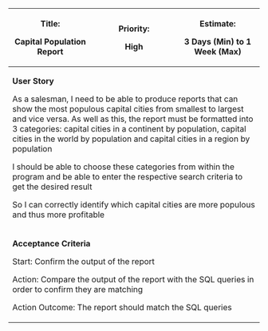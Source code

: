 <table>
<colgroup>
<col style="width: 33%" />
<col style="width: 33%" />
<col style="width: 33%" />
</colgroup>
<thead>
<tr class="header">
<th><p><strong>Title:</strong></p>
<p>Capital Population Report</p></th>
<th><p><strong>Priority:</strong></p>
<p>High</p></th>
<th><p><strong>Estimate:</strong></p>
<p>3 Days (Min) to 1 Week (Max)</p></th>
</tr>
</thead>
<tbody>
<tr class="odd">
<td colspan="3"><p><strong>User Story</strong></p>
<p>As a salesman, I need to be able to produce reports that can show the
most populous capital cities from smallest to largest and vice versa. As
well as this, the report must be formatted into 3 categories: capital
cities in a continent by population, capital cities in the world by
population and capital cities in a region by population</p>
<p>I should be able to choose these categories from within the program
and be able to enter the respective search criteria to get the desired
result</p>
<p>So I can correctly identify which capital cities are more populous
and thus more profitable</p></td>
</tr>
<tr class="even">
<td colspan="3"><p><strong>Acceptance Criteria</strong></p>
<p>Start: Confirm the output of the report</p>
<p>Action: Compare the output of the report with the SQL queries in
order to confirm they are matching</p>
<p>Action Outcome: The report should match the SQL queries</p></td>
</tr>
</tbody>
</table>
